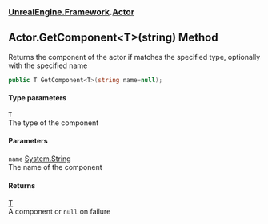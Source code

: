 ### [UnrealEngine.Framework](./UnrealEngine-Framework.md 'UnrealEngine.Framework').[Actor](./UnrealEngine-Framework-Actor.md 'UnrealEngine.Framework.Actor')
## Actor.GetComponent&lt;T&gt;(string) Method
Returns the component of the actor if matches the specified type, optionally with the specified name  
```csharp
public T GetComponent<T>(string name=null);
```
#### Type parameters
<a name='UnrealEngine-Framework-Actor-GetComponent-T-(string)-T'></a>
`T`  
The type of the component  
  
#### Parameters
<a name='UnrealEngine-Framework-Actor-GetComponent-T-(string)-name'></a>
`name` [System.String](https://docs.microsoft.com/en-us/dotnet/api/System.String 'System.String')  
The name of the component  
  
#### Returns
[T](#UnrealEngine-Framework-Actor-GetComponent-T-(string)-T 'UnrealEngine.Framework.Actor.GetComponent&lt;T&gt;(string).T')  
A component or `null` on failure  
